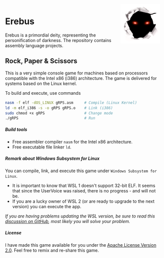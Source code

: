 <img src="ErebusLogo.png" align="right" />

# Erebus

Erebus is a primordial deity, representing the personification of darkness. The repository contains assembly language projects.

## Rock, Paper & Scissors

This is a very simple console game for machines based on processors compatible with the Intel x86 (i386) architecture. The game is delivered for systems based on the Linux kernel.

To build and execute, use commands

``` bash
nasm -f elf -dOS_LINUX gRPS.asm     # Compile (Linux Kernel)
ld -m elf_i386 -s -o gRPS gRPS.o    # Link (i386)
sudo chmod +x gRPS                  # Change mode
./gRPS                              # Run
```
##### Build tools
- Free assembler compiler `nasm` for the Intel x86 architecture.
- Free executable file linker `ld`. 

##### Remark about Windows Subsystem for Linux
You can compile, link, and execute this game under `Windows Subsystem for Linux`.
- It is important to know that WSL 1 doesn't support 32-bit ELF. It seems that since the UserVoice was raised, there is no progress - and will not be. 
- If you are a lucky owner of WSL 2 (or are ready to upgrade to the next version) you can execute the app. 

*If you are having problems updating the WSL version, be sure to read this [discussion on GitHub](https://github.com/microsoft/WSL/issues/5014), most likely you will solve your problem.*

##### License
I have made this game available for you under the [Apache License Version 2.0](https://www.apache.org/licenses/LICENSE-2.0.txt). Feel free to remix and re-share this game.